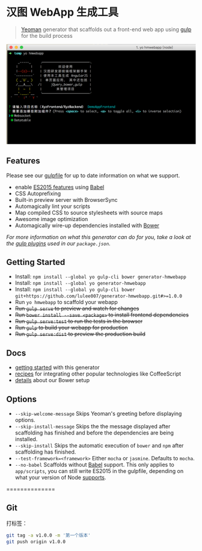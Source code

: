 # 汉图 WebApp 生成工具 

> [Yeoman](http://yeoman.io) generator that scaffolds out a front-end web app using [gulp](http://gulpjs.com/) for the build process

![](screenshot.png)


## Features

Please see our [gulpfile](app/templates/gulpfile.js) for up to date information on what we support.

* enable [ES2015 features](https://babeljs.io/docs/learn-es2015/) using [Babel](https://babeljs.io)
* CSS Autoprefixing
* Built-in preview server with BrowserSync
* Automagically lint your scripts
* Map compiled CSS to source stylesheets with source maps
* Awesome image optimization
* Automagically wire-up dependencies installed with [Bower](http://bower.io)

*For more information on what this generator can do for you, take a look at the [gulp plugins](app/templates/_package.json) used in our `package.json`.*


## Getting Started

- Install: `npm install --global yo gulp-cli bower generator-hmwebapp`
- Install: `npm install --global yo generator-hmwebapp`
- Install: `npm install --global yo gulp-cli bower git+https://github.com/lulee007/generator-hmwebapp.git#>=1.0.0`
- Run `yo hmwebapp` to scaffold your webapp
- ~~Run `gulp serve` to preview and watch for changes~~
- ~~Run `bower install --save <package>` to install frontend dependencies~~
- ~~Run `gulp serve:test` to run the tests in the browser~~
- ~~Run `gulp` to build your webapp for production~~
- ~~Run `gulp serve:dist` to preview the production build~~


## Docs

* [getting started](docs/README.md) with this generator
* [recipes](docs/recipes/README.md) for integrating other popular technologies like CoffeeScript
* [details](docs/bower.md) about our Bower setup

## Options

- `--skip-welcome-message`
  Skips Yeoman's greeting before displaying options.
- `--skip-install-message`
  Skips the the message displayed after scaffolding has finished and before the dependencies are being installed.
- `--skip-install`
  Skips the automatic execution of `bower` and `npm` after scaffolding has finished.
- `--test-framework=<framework>`
  Either `mocha` or `jasmine`. Defaults to `mocha`.
- `--no-babel`
  Scaffolds without [Babel](http://babeljs.io) support. This only applies to `app/scripts`, you can still write ES2015 in the gulpfile, depending on what your version of Node [supports](https://kangax.github.io/compat-table/es6/).


==============

## Git

打标签：

```sh
git tag -a v1.0.0 -m '第一个版本'
git push origin v1.0.0
```